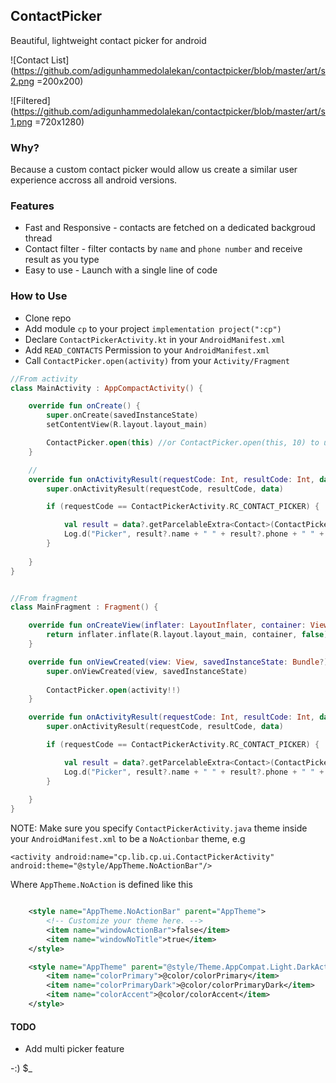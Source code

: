 ## ContactPicker
Beautiful, lightweight contact picker for android

![Contact List](https://github.com/adigunhammedolalekan/contactpicker/blob/master/art/s2.png =200x200)

![Filtered](https://github.com/adigunhammedolalekan/contactpicker/blob/master/art/s1.png =720x1280)


### Why?
Because a custom contact picker would allow us create a similar user experience accross all android versions.

### Features
* Fast and Responsive - contacts are fetched on a dedicated backgroud thread
* Contact filter - filter contacts by `name` and `phone number` and receive result as you type
* Easy to use - Launch with a single line of code

### How to Use

* Clone repo
* Add module `cp` to your project `implementation project(":cp")`
* Declare `ContactPickerActivity.kt` in your `AndroidManifest.xml`
* Add `READ_CONTACTS` Permission to your `AndroidManifest.xml`
* Call `ContactPicker.open(activity)` from your `Activity/Fragment`


```Kotlin
//From activity
class MainActivity : AppCompactActivity() {

	override fun onCreate() {
		super.onCreate(savedInstanceState)
        setContentView(R.layout.layout_main)

        ContactPicker.open(this) //or ContactPicker.open(this, 10) to use custom REQUEST_CODE
	}

	//
	override fun onActivityResult(requestCode: Int, resultCode: Int, data: Intent?) {
        super.onActivityResult(requestCode, resultCode, data)

        if (requestCode == ContactPickerActivity.RC_CONTACT_PICKER) {

            val result = data?.getParcelableExtra<Contact>(ContactPickerActivity.EXTRA_CONTACT_DATA)
            Log.d("Picker", result?.name + " " + result?.phone + " " + result?.photo)
        }
        
    }
}
```

```Kotlin

//From fragment
class MainFragment : Fragment() {

    override fun onCreateView(inflater: LayoutInflater, container: ViewGroup?, savedInstanceState: Bundle?): View? {
        return inflater.inflate(R.layout.layout_main, container, false)
    }

    override fun onViewCreated(view: View, savedInstanceState: Bundle?) {
        super.onViewCreated(view, savedInstanceState)
        
        ContactPicker.open(activity!!)
    }

    override fun onActivityResult(requestCode: Int, resultCode: Int, data: Intent?) {
        super.onActivityResult(requestCode, resultCode, data)

        if (requestCode == ContactPickerActivity.RC_CONTACT_PICKER) {

            val result = data?.getParcelableExtra<Contact>(ContactPickerActivity.EXTRA_CONTACT_DATA)
            Log.d("Picker", result?.name + " " + result?.phone + " " + result?.photo)
        }
        
    }
}
```

NOTE: Make sure you specify `ContactPickerActivity.java` theme inside your `AndroidManifest.xml` to be a `NoActionbar` theme, e.g 

`
<activity android:name="cp.lib.cp.ui.ContactPickerActivity" android:theme="@style/AppTheme.NoActionBar"/>
`

Where `AppTheme.NoAction` is defined like this

```xml

	<style name="AppTheme.NoActionBar" parent="AppTheme">
        <!-- Customize your theme here. -->
        <item name="windowActionBar">false</item>
        <item name="windowNoTitle">true</item>
    </style>

    <style name="AppTheme" parent="@style/Theme.AppCompat.Light.DarkActionBar">
        <item name="colorPrimary">@color/colorPrimary</item>
        <item name="colorPrimaryDark">@color/colorPrimaryDark</item>
        <item name="colorAccent">@color/colorAccent</item>
    </style>
```

#### TODO
* Add multi picker feature

-:)
$_